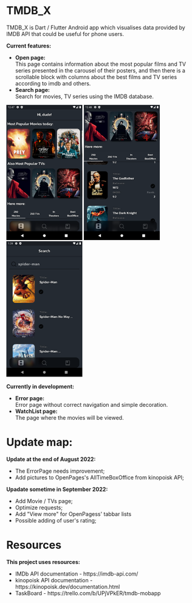 # TMDB_X
<p align="left">
TMDB_X is Dart / Flutter Android app which visualises data provided by IMDB API 
that could be useful for phone users.

<b> Current features:</b></br>
<ul>
<li><b>Open page: </b></br>
This page contains information about the most popular films and TV series presented in the carousel of their posters, and then there is a scrollable block with columns about the best films and TV series according to imdb and others.
<li><b>Search page: </b></br>
Search for movies, TV series using the IMDB database.
</ul>

</p> <p align="left">
<img src="TMDB_X/assets/images/op1.png" alt="application" width="200" />
<img src="TMDB_X/assets/images/op2.png" alt="application" width="200" />
<img src="TMDB_X/assets/images/op3.png" alt="application" width="200" />
<p>

<b> Currently in development:</b></br>
<ul>
<li><b>Error page: </b></br>
Error page without correct navigation and simple decoration.
<li><b>WatchList page:</b></br>
The page where the movies will be viewed.
</ul>

# Update map:
<p>
<b>Update at the end of August 2022:</b> 
<ul>
<li>The ErrorPage needs improvement;
<li>Add pictures to OpenPages's AllTimeBoxOffice from kinopoisk API;
</ul>

<b>Upadate sometime in September 2022:</b>
<ul>
<li>Add Movie / TVs page;
<li>Optimize requests;
<li>Add "View more" for OpenPagess' tabbar lists
<li>Possible adding of user's rating;
</ul>

# Resources
<b>This project uses resources:</b>
<ul>
<li>IMDb API documentation - https://imdb-api.com/</li>
<li>kinopoisk API documentation - https://kinopoisk.dev/documentation.html</li>
<li>TaskBoard - https://trello.com/b/UPjVPkER/tmdb-mobapp </li>
</ul>